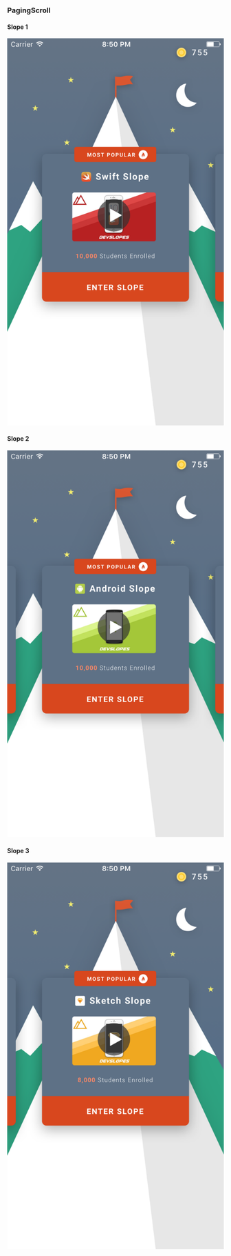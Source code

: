 ### PagingScroll

#### Slope 1
<img src = "https://github.com/HardcoreIOS/PagingScroll/blob/master/1.png">

#### Slope 2
<img src = "https://github.com/HardcoreIOS/PagingScroll/blob/master/2.png">

#### Slope 3
<img src = "https://github.com/HardcoreIOS/PagingScroll/blob/master/3.png">
